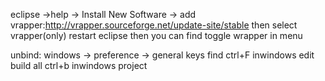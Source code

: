 eclipse ->help -> Install New Software -> add
vrapper:http://vrapper.sourceforge.net/update-site/stable
then select vrapper(only) restart eclipse then you can find toggle wrapper in menu

unbind:
windows -> preference -> general
	keys
	find ctrl+F	inwindows edit
	build all ctrl+b inwindows project
